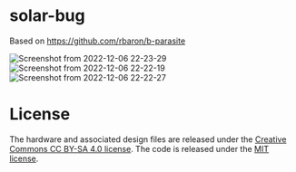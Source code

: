 # solar-bug
Based on https://github.com/rbaron/b-parasite

![Screenshot from 2022-12-06 22-23-29](https://user-images.githubusercontent.com/3289118/206105012-f47399cd-ee6c-4db3-a495-c694bfcc00ba.png)
![Screenshot from 2022-12-06 22-22-19](https://user-images.githubusercontent.com/3289118/206105007-ea6f9e8d-09af-4f27-8820-209dda882e88.png)
![Screenshot from 2022-12-06 22-22-27](https://user-images.githubusercontent.com/3289118/206105011-30d07a00-a92c-4091-95f2-e666e2da62b8.png)

# License
The hardware and associated design files are released under the [Creative Commons CC BY-SA 4.0 license](https://creativecommons.org/licenses/by-sa/4.0/).
The code is released under the [MIT license](https://opensource.org/licenses/MIT).
